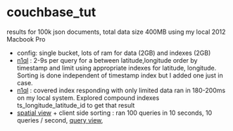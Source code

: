 # couchbase_tut

results for 100k json documents, total data size 400MB using my local 2012 Macbook Pro 
  * config: single bucket, lots of ram for data (2GB) and indexes (2GB)
  * [n1ql](https://github.com/victusfate/couchbase_tut/blob/master/queryTable.js#L20,#L26) : 2-9s per query for a between latitude,longitude order by timestamp and limit using appropriate indexes for latitude, longitude. Sorting is done independent of timestamp index but I added one just in case. 
  * [n1ql](https://github.com/victusfate/couchbase_tut/blob/master/queryTable.js#L11,#L17) : covered index responding with only limited data ran in 180-200ms on my local system. Explored compound indexes ts_longitude_latitude_id to get that result 
  * [spatial view](https://github.com/victusfate/couchbase_tut/blob/master/createViews.js#L14,#L21) + client side sorting : ran 100 queries in 10 seconds, 10 queries / second, [query view](https://github.com/victusfate/couchbase_tut/blob/master/queryView.js), 
  
  
